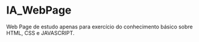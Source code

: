 # IA_WebPage
Web Page de estudo apenas para exercício do conhecimento básico sobre HTML, CSS e JAVASCRIPT.
